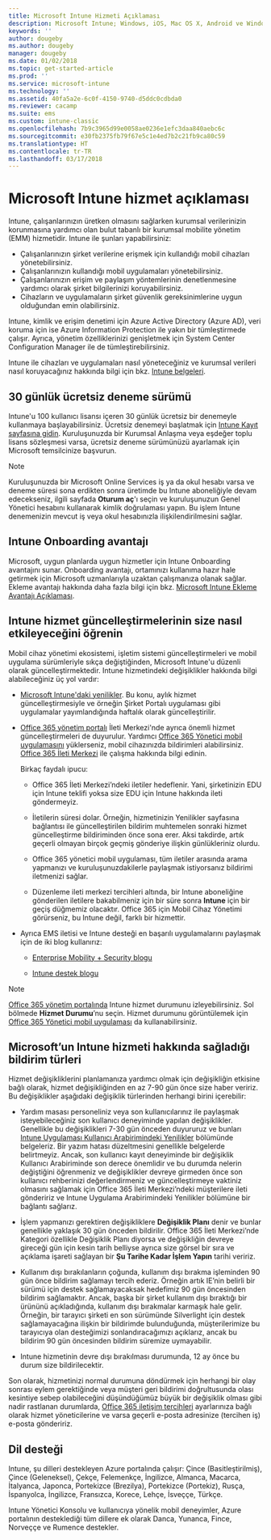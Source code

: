 ```yaml
---
title: Microsoft Intune Hizmeti Açıklaması
description: Microsoft Intune; Windows, iOS, Mac OS X, Android ve Windows Mobile cihazlarını yönetmenize yardımcı olan bulut tabanlı bir hizmettir.
keywords: ''
author: dougeby
ms.author: dougeby
manager: dougeby
ms.date: 01/02/2018
ms.topic: get-started-article
ms.prod: ''
ms.service: microsoft-intune
ms.technology: ''
ms.assetid: 40fa5a2e-6c0f-4150-9740-d5ddc0cdbda0
ms.reviewer: cacamp
ms.suite: ems
ms.custom: intune-classic
ms.openlocfilehash: 7b9c3965d99e0058ae0236e1efc3daa840aebc6c
ms.sourcegitcommit: e30fb2375fb79f67e5c1e4ed7b2c21fb9ca80c59
ms.translationtype: HT
ms.contentlocale: tr-TR
ms.lasthandoff: 03/17/2018
---
```

# <a name="microsoft-intune-service-description"></a>Microsoft Intune hizmet açıklaması

Intune, çalışanlarınızın üretken olmasını sağlarken kurumsal verilerinizin korunmasına yardımcı olan bulut tabanlı bir kurumsal mobilite yönetim (EMM) hizmetidir. Intune ile şunları yapabilirsiniz:
* Çalışanlarınızın şirket verilerine erişmek için kullandığı mobil cihazları yönetebilirsiniz.
* Çalışanlarınızın kullandığı mobil uygulamaları yönetebilirsiniz.
* Çalışanlarınızın erişim ve paylaşım yöntemlerinin denetlenmesine yardımcı olarak şirket bilgilerinizi koruyabilirsiniz.
* Cihazların ve uygulamaların şirket güvenlik gereksinimlerine uygun olduğundan emin olabilirsiniz.

Intune, kimlik ve erişim denetimi için Azure Active Directory (Azure AD), veri koruma için ise Azure Information Protection ile yakın bir tümleştirmede çalışır. Ayrıca, yönetim özelliklerinizi genişletmek için System Center Configuration Manager ile de tümleştirebilirsiniz.

Intune ile cihazları ve uygulamaları nasıl yöneteceğiniz ve kurumsal verileri nasıl koruyacağınız hakkında bilgi için bkz. [Intune belgeleri](https://docs.microsoft.com/intune/).

## <a name="30-day-free-trial"></a>30 günlük ücretsiz deneme sürümü
Intune'u 100 kullanıcı lisansı içeren 30 günlük ücretsiz bir denemeyle kullanmaya başlayabilirsiniz. Ücretsiz denemeyi başlatmak için [Intune Kayıt sayfasına gidin](https://portal.office.com/Signup/Signup.aspx?OfferId=40BE278A-DFD1-470a-9EF7-9F2596EA7FF9&dl=INTUNE_A&ali=1#0%20). Kuruluşunuzda bir Kurumsal Anlaşma veya eşdeğer toplu lisans sözleşmesi varsa, ücretsiz deneme sürümünüzü ayarlamak için Microsoft temsilcinize başvurun.

> [!NOTE]
> Kuruluşunuzda bir Microsoft Online Services iş ya da okul hesabı varsa ve deneme süresi sona erdikten sonra üretimde bu Intune aboneliğiyle devam edecekseniz, ilgili sayfada **Oturum aç**'ı seçin ve kuruluşunuzun Genel Yönetici hesabını kullanarak kimlik doğrulaması yapın. Bu işlem Intune denemenizin mevcut iş veya okul hesabınızla ilişkilendirilmesini sağlar.

<!--- For a list of settings that you can set up on mobile devices, see:

-   [Enrolled device management capabilities of Microsoft Intune](introduction-intune.md)

-   [Hybrid mobile device management (MDM) with System Center Configuration Manager and Microsoft Intune](/sccm/mdm/understand/hybrid-mobile-device-management)

For more about System Center Configuration Manager, see [Documentation  for System Center Configuration Manager](/sccm/index).--->
## <a name="intune-onboarding-benefit"></a>Intune Onboarding avantajı
Microsoft, uygun planlarda uygun hizmetler için Intune Onboarding avantajını sunar. Onboarding avantajı, ortamınızı kullanıma hazır hale getirmek için Microsoft uzmanlarıyla uzaktan çalışmanıza olanak sağlar. Ekleme avantajı hakkında daha fazla bilgi için bkz. [Microsoft Intune Ekleme Avantajı Açıklaması](http://go.microsoft.com/fwlink/?LinkId=619281).


## <a name="learn-how-intune-service-updates-affect-you"></a>Intune hizmet güncelleştirmelerinin size nasıl etkileyeceğini öğrenin

Mobil cihaz yönetimi ekosistemi, işletim sistemi güncelleştirmeleri ve mobil uygulama sürümleriyle sıkça değiştiğinden, Microsoft Intune'u düzenli olarak güncelleştirmektedir. Intune hizmetindeki değişiklikler hakkında bilgi alabileceğiniz üç yol vardır:

- [Microsoft Intune'daki yenilikler](whats-new.md). Bu konu, aylık hizmet güncelleştirmesiyle ve örneğin Şirket Portalı uygulaması gibi uygulamalar yayımlandığında haftalık olarak güncelleştirilir.

- [Office 365 yönetim portalı](https://portal.office.com/Admin/Default.aspx) İleti Merkezi'nde ayrıca önemli hizmet güncelleştirmeleri de duyurulur. Yardımcı [Office 365 Yönetici mobil uygulamasını](https://support.office.com/article/Office-365-Admin-Mobile-App-e16f6421-2a1a-4142-bf9d-9846600a060a) yüklerseniz, mobil cihazınızda bildirimleri alabilirsiniz. [Office 365 İleti Merkezi](https://support.office.com/client/results?Shownav=true&ns=O365ENTADMIN&version=15&ver=15&HelpID=O365E_MCManageUpdates) ile çalışma hakkında bilgi edinin.

    Birkaç faydalı ipucu:

    - Office 365 İleti Merkezi’ndeki iletiler hedeflenir. Yani, şirketinizin EDU için Intune teklifi yoksa size EDU için Intune hakkında ileti göndermeyiz.

    - İletilerin süresi dolar. Örneğin, hizmetinizin Yenilikler sayfasına bağlantısı ile güncelleştirilen bildirim muhtemelen sonraki hizmet güncelleştirme bildiriminden önce sona erer. Aksi takdirde, artık geçerli olmayan birçok geçmiş gönderiye ilişkin günlükleriniz olurdu.

    - Office 365 yönetici mobil uygulaması, tüm iletiler arasında arama yapmanızı ve kuruluşunuzdakilerle paylaşmak istiyorsanız bildirimi iletmenizi sağlar.

    - Düzenleme ileti merkezi tercihleri altında, bir Intune aboneliğine gönderilen iletilere bakabilmeniz için bir süre sonra **Intune** için bir geçiş düğmemiz olacaktır. Office 365 için Mobil Cihaz Yönetimi görürseniz, bu Intune değil, farklı bir hizmettir.

- Ayrıca EMS iletisi ve Intune desteği en başarılı uygulamalarını paylaşmak için de iki blog kullanırız:

    - [Enterprise Mobility + Security blogu](https://blogs.technet.microsoft.com/enterprisemobility/)

    - [Intune destek blogu](https://blogs.technet.microsoft.com/intunesupport/)

>[!Note]
>[Office 365 yönetim portalında](https://portal.office.com/Admin/Default.aspx) Intune hizmet durumunu izleyebilirsiniz. Sol bölmede **Hizmet Durumu**’nu seçin. Hizmet durumunu görüntülemek için [Office 365 Yönetici mobil uygulaması](https://support.office.com/article/Office-365-Admin-Mobile-App-e16f6421-2a1a-4142-bf9d-9846600a060a) da kullanabilirsiniz.

## <a name="types-of-notices-microsoft-provides-about-the-intune-service"></a>Microsoft’un Intune hizmeti hakkında sağladığı bildirim türleri

Hizmet değişikliklerini planlamanıza yardımcı olmak için değişikliğin etkisine bağlı olarak, hizmet değişikliğinden en az 7-90 gün önce size haber veririz. Bu değişiklikler aşağıdaki değişiklik türlerinden herhangi birini içerebilir:

- Yardım masası personeliniz veya son kullanıcılarınız ile paylaşmak isteyebileceğiniz son kullanıcı deneyiminde yapılan değişiklikler. Genellikle bu değişiklikleri 7-30 gün önceden duyururuz ve bunları [Intune Uygulaması Kullanıcı Arabirimindeki Yenilikler](whats-new-app-ui.md) bölümünde belgeleriz. Bir yazım hatası düzeltmesini genellikle belgelerde belirtmeyiz. Ancak, son kullanıcı kayıt deneyiminde bir değişiklik Kullanıcı Arabiriminde son derece önemlidir ve bu durumda nelerin değiştiğini öğrenmeniz ve değişiklikler devreye girmeden önce son kullanıcı rehberinizi değerlendirmeniz ve güncelleştirmeye vaktiniz olmasını sağlamak için Office 365 İleti Merkezi’ndeki müşterilere ileti göndeririz ve Intune Uygulama Arabirimindeki Yenilikler bölümüne bir bağlantı sağlarız.

- İşlem yapmanızı gerektiren değişikliklere **Değişiklik Planı** denir ve bunlar genellikle yaklaşık 30 gün önceden bildirilir. Office 365 İleti Merkezi’nde Kategori özellikle Değişiklik Planı diyorsa ve değişikliğin devreye gireceği gün için kesin tarih belliyse ayrıca size görsel bir sıra ve açıklama işareti sağlayan bir **Şu Tarihe Kadar İşlem Yapın** tarihi veririz.

- Kullanım dışı bırakılanların çoğunda, kullanım dışı bırakma işleminden 90 gün önce bildirim sağlamayı tercih ederiz. Örneğin artık IE’nin belirli bir sürümü için destek sağlamayacaksak hedefimiz 90 gün öncesinden bildirim sağlamaktır. Ancak, başka bir şirket kullanım dışı bıraktığı bir ürününü açıkladığında, kullanım dışı bırakmalar karmaşık hale gelir. Örneğin, bir tarayıcı şirketi en son sürümünde Silverlight için destek sağlamayacağına ilişkin bir bildirimde bulunduğunda, müşterilerimize bu tarayıcıya olan desteğimizi sonlandıracağımızı açıklarız, ancak bu bildirim 90 gün öncesinden bildirim süremize uymayabilir.

- Intune hizmetinin devre dışı bırakılması durumunda, 12 ay önce bu durum size bildirilecektir.

Son olarak, hizmetinizi normal durumuna döndürmek için herhangi bir olay sonrası eylem gerektiğinde veya müşteri geri bildirimi doğrultusunda olası kesintiye sebep olabileceğini düşündüğümüz büyük bir değişiklik olması gibi nadir rastlanan durumlarda, [Office 365 iletişim tercihleri](https://support.office.com/article/Change-your-contact-preferences-for-communications-from-Microsoft-6f70de1b-a64d-4498-bfbd-be8c83a9c0fc) ayarlarınıza bağlı olarak hizmet yöneticilerine ve varsa geçerli e-posta adresinize (tercihen iş) e-posta göndeririz.  


<!--- ## Choose the management solution that’s right for you
You can set up Intune in several ways to manage and help protect your company's mobile devices and computers (referred to as **devices** in this article).

- **Intune stand-alone configuration.** Use the web-based admin console in Intune to manage devices in your organization. Intune can be used without any on-premises IT infrastructure. If you use Intune with Active Directory Domain Services, you can use domain user accounts that you manage with Domain Services with Intune.

- **Intune with System Center Configuration Manager.** Use the Configuration Manager management console to manage computers and mobile devices in your enterprise. This configuration can help you to manage all your organization’s devices through a single console, the Configuration Manager Admin Console. Configuration Manager supports large numbers of mobile devices, servers, and computers. For more about Configuration Manager, see [Hybrid mobile device management (MDM) with System Center Configuration Manager and Microsoft Intune](/sccm/mdm/understand/hybrid-mobile-device-management). For more help deciding which approach is right for you, see [Choose between Microsoft Intune standalone and hybrid mobile device management with Configuration Manager](/sccm/mdm/understand/choose-between-standalone-intune-and-hybrid-mobile-device-management).--->

## <a name="language-support"></a>Dil desteği
Intune, şu dilleri destekleyen Azure portalında çalışır: Çince (Basitleştirilmiş), Çince (Geleneksel), Çekçe, Felemenkçe, İngilizce, Almanca, Macarca, İtalyanca, Japonca, Portekizce (Brezilya), Portekizce (Portekiz), Rusça, İspanyolca, İngilizce, Fransızca, Korece, Lehçe, İsveççe, Türkçe.

Intune Yönetici Konsolu ve kullanıcıya yönelik mobil deneyimler, Azure portalının desteklediği tüm dillere ek olarak Danca, Yunanca, Fince, Norveççe ve Rumence destekler.

<!--- ## Learn more about Intune
Use these resources to learn more about Intune:

- The [Microsoft Intune Trust Center](https://www.microsoft.com/server-cloud/products/intune-trust-center/) provides information about the security, privacy, and compliance practices of Intune, and it describes some of Intune's certifications.

- [Enrolled device management capabilities of Microsoft Intune](introduction-intune.md)--->
